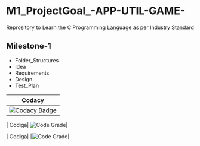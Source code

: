 # M1_ProjectGoal_-APP-UTIL-GAME-
Reprository to Learn the C Programming Language as per Industry Standard

## Milestone-1
* Folder_Structures
* Idea
* Requirements
* Design
* Test_Plan

| Codacy|
|:-----:|
|[![Codacy Badge](https://app.codacy.com/project/badge/Grade/c9c1ace736ae4844b87912ee5b7631a3)](https://www.codacy.com/gh/rahulpandey18/M1_ProjectGoal_-APP-UTIL-GAME-/dashboard?utm_source=github.com&amp;utm_medium=referral&amp;utm_content=rahulpandey18/M1_ProjectGoal_-APP-UTIL-GAME-&amp;utm_campaign=Badge_Grade)|

| Codiga|
![Code Grade](https://api.codiga.io/project/31584/score/svg)|


| Codiga|
|![Code Grade](https://api.codiga.io/project/31584/status/svg)|

